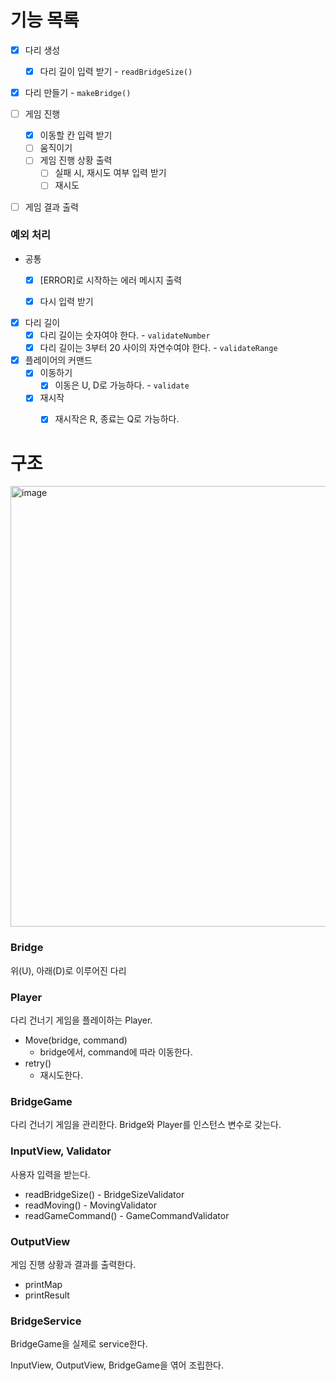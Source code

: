 # 기능 목록

- [x] 다리 생성

  - [x] 다리 길이 입력 받기 - `readBridgeSize()`
- [x] 다리 만들기 - `makeBridge()`
- [ ] 게임 진행

  - [x] 이동할 칸 입력 받기
  - [ ] 움직이기
  - [ ] 게임 진행 상황 출력
    - [ ] 실패 시, 재시도 여부 입력 받기
    - [ ] 재시도
- [ ] 게임 결과 출력



### 예외 처리

- 공통

  - [x] [ERROR]로 시작하는 에러 메시지 출력

  - [x] 다시 입력 받기

    

- [x] 다리 길이
  - [x] 다리 길이는 숫자여야 한다. - `validateNumber`
  - [x] 다리 길이는 3부터 20 사이의 자연수여야 한다. - `validateRange`
- [x] 플레이어의 커맨드
  - [x] 이동하기
    - [x] 이동은 U, D로 가능하다. - `validate`
  - [x] 재시작
    - [x] 재시작은 R, 종료는 Q로 가능하다.





# 구조

<img width="705" alt="image" src="https://user-images.githubusercontent.com/79066049/203065841-0a016b4a-e5aa-44be-8dec-40175487fdfc.png">



### Bridge

위(U), 아래(D)로 이루어진 다리

### Player

다리 건너기 게임을 플레이하는 Player.

- Move(bridge, command)
  - bridge에서, command에 따라 이동한다.
- retry()
  -  재시도한다.

### BridgeGame

다리 건너기 게임을 관리한다. Bridge와 Player를 인스턴스 변수로 갖는다.



### InputView, Validator

사용자 입력을 받는다.

- readBridgeSize() - BridgeSizeValidator
- readMoving() - MovingValidator
- readGameCommand() - GameCommandValidator

### OutputView

게임 진행 상황과 결과를 출력한다.

- printMap
- printResult



### BridgeService

BridgeGame을 실제로 service한다.

InputView, OutputView, BridgeGame을 엮어 조립한다.